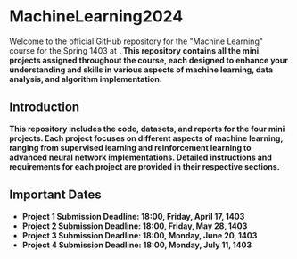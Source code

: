 # MachineLearning2024
Welcome to the official GitHub repository for the "Machine Learning" course for the Spring 1403 at <b Khaje Nasir Toosi University of Technology>. This repository contains all the mini projects assigned throughout the course, each designed to enhance your understanding and skills in various aspects of machine learning, data analysis, and algorithm implementation.
## Introduction
This repository includes the code, datasets, and reports for the four mini projects. Each project focuses on different aspects of machine learning, ranging from supervised learning and reinforcement learning to advanced neural network implementations. Detailed instructions and requirements for each project are provided in their respective sections.

## Important Dates
- Project 1 Submission Deadline: 18:00, Friday, April 17, 1403
- Project 2 Submission Deadline: 18:00, Friday, May 28, 1403
- Project 3 Submission Deadline: 18:00, Monday, June 20, 1403
- Project 4 Submission Deadline: 18:00, Monday, July 11, 1403
